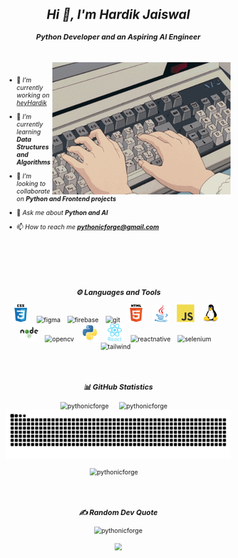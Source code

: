 _<h1 align="center">Hi 👋, I'm Hardik Jaiswal</h1>_
_<h3 align="center">Python Developer and an Aspiring AI Engineer</h3>_
<br>

<div>
<img src="coding.gif" alt="pythonicforge"  align="right" width="400px"/>
<br>
  
- 🔭 _I’m currently working on [heyHardik](https://github.com/pythonicforge/heyHardik)_

- 🌱 _I’m currently learning **Data Structures and Algorithms**_

- 👯 _I’m looking to collaborate on **Python and Frontend projects**_

- 💬 _Ask me about **Python and AI**_

- 📫 _How to reach me **pythonicforge@gmail.com**_
</div

<br><br><br><br><br>

_<h3 align="center" >⚙️ Languages and Tools</h3>_
<div align="center">
<img src="https://raw.githubusercontent.com/devicons/devicon/master/icons/css3/css3-original-wordmark.svg" alt="css3" width="40" height="40"/> 
  &nbsp;&nbsp;
<img src="https://www.vectorlogo.zone/logos/figma/figma-icon.svg" alt="figma" width="40" height="40"/> 
  &nbsp;&nbsp;
<img src="https://www.vectorlogo.zone/logos/firebase/firebase-icon.svg" alt="firebase" width="40" height="40"/>
  &nbsp;&nbsp;
<img src="https://www.vectorlogo.zone/logos/git-scm/git-scm-icon.svg" alt="git" width="40" height="40"/> 
  &nbsp;&nbsp;
<img src="https://raw.githubusercontent.com/devicons/devicon/master/icons/html5/html5-original-wordmark.svg" alt="html5" width="40" height="40"/> 
  &nbsp;&nbsp;
<img src="https://raw.githubusercontent.com/devicons/devicon/master/icons/java/java-original.svg" alt="java" width="40" height="40"/>
  &nbsp;&nbsp;
<img src="https://raw.githubusercontent.com/devicons/devicon/master/icons/javascript/javascript-original.svg" alt="javascript" width="40" height="40"/>
  &nbsp;&nbsp;
<img src="https://raw.githubusercontent.com/devicons/devicon/master/icons/linux/linux-original.svg" alt="linux" width="40" height="40"/>
  &nbsp;&nbsp;
<img src="https://raw.githubusercontent.com/devicons/devicon/master/icons/nodejs/nodejs-original-wordmark.svg" alt="nodejs" width="40" height="40"/>
  &nbsp;&nbsp;
<img src="https://www.vectorlogo.zone/logos/opencv/opencv-icon.svg" alt="opencv" width="40" height="40"/>
  &nbsp;&nbsp;
<img src="https://raw.githubusercontent.com/devicons/devicon/master/icons/python/python-original.svg" alt="python" width="40" height="40"/> 
  &nbsp;&nbsp;
<img src="https://raw.githubusercontent.com/devicons/devicon/master/icons/react/react-original-wordmark.svg" alt="react" width="40" height="40"/>
  &nbsp;&nbsp;
<img src="https://reactnative.dev/img/header_logo.svg" alt="reactnative" width="40" height="40"/> 
  &nbsp;&nbsp;
<img src="https://raw.githubusercontent.com/detain/svg-logos/780f25886640cef088af994181646db2f6b1a3f8/svg/selenium-logo.svg" alt="selenium" width="40" height="40"/> 
  &nbsp;&nbsp;
<img src="https://www.vectorlogo.zone/logos/tailwindcss/tailwindcss-icon.svg" alt="tailwind" width="40" height="40"/>
  &nbsp;&nbsp;
</div>

<br><br>

_<h3 align="center">📊 GitHub Statistics</h3>_

  <div align="center">
<img align="center" height="170" src="https://github-readme-stats.vercel.app/api/top-langs/?username=pythonicforge&theme=radical&hide_border=true&include_all_commits=true&count_private=true&layout=compact" alt="pythonicforge" />
  &nbsp;&nbsp;&nbsp;&nbsp;
<img align="center" height="170" src="https://github-readme-stats.vercel.app/api?username=pythonicforge&theme=radical&hide_border=true&include_all_commits=true&count_private=true" alt="pythonicforge" />
  &nbsp;&nbsp;&nbsp;&nbsp;
  </div>
<div align="center">
<picture align="center">
  <source media="(prefers-color-scheme: dark)" srcset="https://github.com/pythonicforge/pythonicforge/blob/output/github-contribution-grid-snake-dark.svg" />
  <source media="(prefers-color-scheme: light)" srcset="https://github.com/pythonicforge/pythonicforge/blob/output/github-contribution-grid-snake.svg" />
  <img alt="github-snake" src="https://github.com/pythonicforge/pythonicforge/blob/output/github-contribution-grid-snake.svg" />
</picture>
</div>
<br>
<div align="center">
<img align="center" height="170" src="https://github-readme-streak-stats.herokuapp.com/?user=pythonicforge&theme=radical&hide_border=true" alt="pythonicforge" />
  &nbsp;&nbsp;&nbsp;&nbsp;
</div>

<br><br>

_<h3 align="center">✍️ Random Dev Quote</h3>_
<div align="center">
<img  src="https://quotes-github-readme.vercel.app/api?type=horizontal&theme=radical" alt="pythonicforge" />
</div>

<br/>

<div align="center">
<img src='https://visitcount.itsvg.in/api?id=pythonicforge&icon=0&color=0)](https://visitcount.itsvg.in' align="center"/>
</div>

<!-- Proudly created with GPRM ( https://gprm.itsvg.in ) -->
